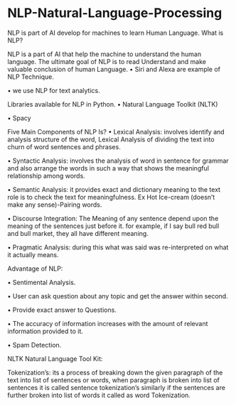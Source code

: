 # NLP-Natural-Language-Processing

NLP is part of AI develop for machines to learn Human Language.
What is NLP?

NLP is a part of AI that help the machine to understand the human language. The ultimate goal of NLP is to read Understand and make valuable conclusion of human Language.
•	Siri and Alexa are example of NLP Technique.

•	we use NLP for text analytics.

Libraries available for NLP in Python.
•	Natural Language Toolkit (NLTK)

•	Spacy

Five Main Components of NLP Is?
•	Lexical Analysis: involves identify and analysis structure of the word, Lexical Analysis of dividing the text into churn of word sentences and phrases.

•	Syntactic Analysis: involves the analysis of word in sentence for grammar and also arrange the words in such a way that shows the meaningful relationship among words.

•	Semantic Analysis: it provides exact and dictionary meaning to the text role is to check the text for meaningfulness. Ex Hot Ice-cream (doesn’t make any sense)-Pairing words.

•	Discourse Integration: The Meaning of any sentence depend upon the meaning of the sentences just before it. for example, if I say bull red bull and bull market, they all have  different meaning.

•	Pragmatic Analysis: during this what was said was re-interpreted on what it actually means.

Advantage of NLP:

•	Sentimental Analysis.

•	User can ask question about any topic and get the answer within second.

•	Provide exact answer to Questions.

•	The accuracy of information increases with the amount of relevant information provided to it.

•	Spam Detection.

NLTK Natural Language Tool Kit:

Tokenization’s: its a process of breaking down the given paragraph of the text into list of sentences or words, when paragraph is broken into list of sentences it is called sentence tokenization’s similarly if the sentences are further broken into list of words it called as word Tokenization. 
  
